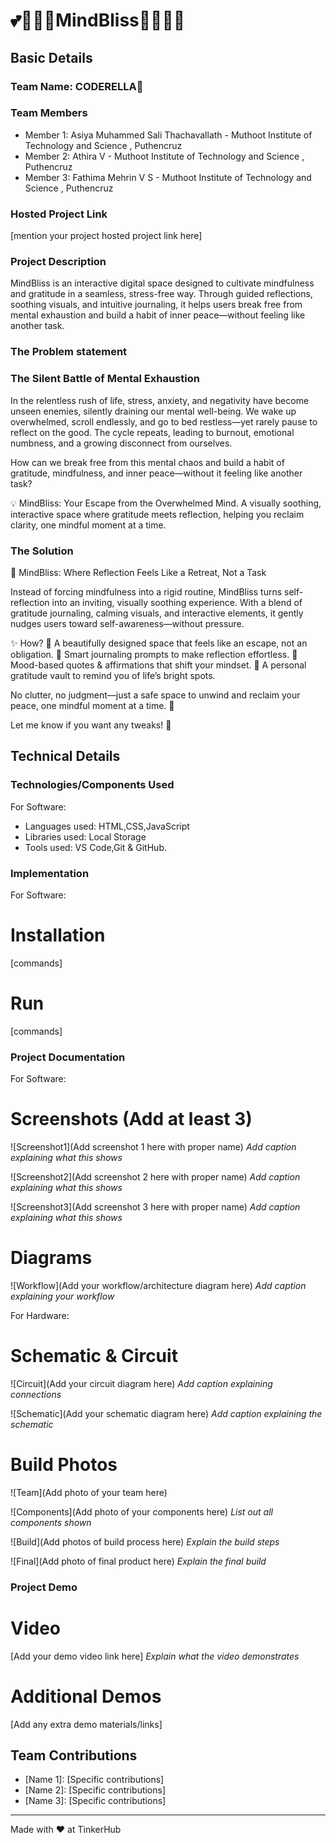 #  💕🧘🏻‍♂️MindBliss🧘🏻‍♂️💕


## Basic Details
### Team Name: CODERELLA👑


### Team Members
- Member 1: Asiya Muhammed Sali Thachavallath - Muthoot Institute of Technology and Science , Puthencruz
- Member 2: Athira V - Muthoot Institute of Technology and Science , Puthencruz
- Member 3: Fathima Mehrin V S - Muthoot Institute of Technology and Science , Puthencruz

### Hosted Project Link
[mention your project hosted project link here]

### Project Description
MindBliss is an interactive digital space designed to cultivate mindfulness and gratitude in a seamless, stress-free way. Through guided reflections, soothing visuals, and intuitive journaling, it helps users break free from mental exhaustion and build a habit of inner peace—without feeling like another task.

### The Problem statement

### The Silent Battle of Mental Exhaustion

In the relentless rush of life, stress, anxiety, and negativity have become unseen enemies, silently draining our mental well-being. We wake up overwhelmed, scroll endlessly, and go to bed restless—yet rarely pause to reflect on the good. The cycle repeats, leading to burnout, emotional numbness, and a growing disconnect from ourselves.

How can we break free from this mental chaos and build a habit of gratitude, mindfulness, and inner peace—without it feeling like another task?

💡 MindBliss: Your Escape from the Overwhelmed Mind.
A visually soothing, interactive space where gratitude meets reflection, helping you reclaim clarity, one mindful moment at a time.

### The Solution
🌿 MindBliss: Where Reflection Feels Like a Retreat, Not a Task

Instead of forcing mindfulness into a rigid routine, MindBliss turns self-reflection into an inviting, visually soothing experience. With a blend of gratitude journaling, calming visuals, and interactive elements, it gently nudges users toward self-awareness—without pressure.

✨ How?
🔹 A beautifully designed space that feels like an escape, not an obligation.
🔹 Smart journaling prompts to make reflection effortless.
🔹 Mood-based quotes & affirmations that shift your mindset.
🔹 A personal gratitude vault to remind you of life’s bright spots.

No clutter, no judgment—just a safe space to unwind and reclaim your peace, one mindful moment at a time. 💙

Let me know if you want any tweaks! 🚀

## Technical Details
### Technologies/Components Used
For Software:
- Languages used: HTML,CSS,JavaScript
- Libraries used: Local Storage
- Tools used: VS Code,Git & GitHub.

### Implementation
For Software:
# Installation
[commands]

# Run
[commands]

### Project Documentation
For Software:

# Screenshots (Add at least 3)
![Screenshot1](Add screenshot 1 here with proper name)
*Add caption explaining what this shows*

![Screenshot2](Add screenshot 2 here with proper name)
*Add caption explaining what this shows*

![Screenshot3](Add screenshot 3 here with proper name)
*Add caption explaining what this shows*

# Diagrams
![Workflow](Add your workflow/architecture diagram here)
*Add caption explaining your workflow*

For Hardware:

# Schematic & Circuit
![Circuit](Add your circuit diagram here)
*Add caption explaining connections*

![Schematic](Add your schematic diagram here)
*Add caption explaining the schematic*

# Build Photos
![Team](Add photo of your team here)


![Components](Add photo of your components here)
*List out all components shown*

![Build](Add photos of build process here)
*Explain the build steps*

![Final](Add photo of final product here)
*Explain the final build*

### Project Demo
# Video
[Add your demo video link here]
*Explain what the video demonstrates*

# Additional Demos
[Add any extra demo materials/links]

## Team Contributions
- [Name 1]: [Specific contributions]
- [Name 2]: [Specific contributions]
- [Name 3]: [Specific contributions]

---
Made with ❤️ at TinkerHub
